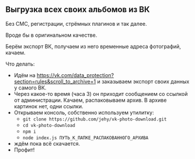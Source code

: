 ## Выгрузка всех своих альбомов из ВК

Без СМС, регистрации, стрёмных плагинов и так далее.

Вроде бы в оригинальном качестве.

Берём экспорт ВК, получаем из него  временные адреса фотографий, качаем.

Что делать:

* Идём на https://vk.com/data_protection?section=rules&scroll_to_archive=1 и заказываем
экспорт своих данных у самого ВК.
* Через какое-то время (часа 3) он приходит сообщением со ссылкой от администрации. Качаем, распаковываем архив. В архиве картинок нет, одни ссылки.
* Открываем консоль, собственно используем утилитку:
  * `git clone https://github.com/jehy/vk-photo-download.git`
  * `cd vk-photo-download`
  * `npm i`
  * `node index.js ПУТЬ_К_ПАПКЕ_РАСПАКОВАННОГО_АРХИВА`
* ждём пока всё скачается.
* Профит!
